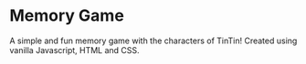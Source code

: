# Memory Game

A simple and fun memory game with the characters of TinTin!
Created using vanilla Javascript, HTML and CSS.